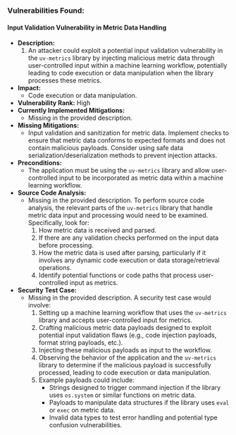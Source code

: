### Vulnerabilities Found:

#### Input Validation Vulnerability in Metric Data Handling
- **Description:**
    1. An attacker could exploit a potential input validation vulnerability in the `uv-metrics` library by injecting malicious metric data through user-controlled input within a machine learning workflow, potentially leading to code execution or data manipulation when the library processes these metrics.
- **Impact:**
    - Code execution or data manipulation.
- **Vulnerability Rank:** High
- **Currently Implemented Mitigations:**
    - Missing in the provided description.
- **Missing Mitigations:**
    - Input validation and sanitization for metric data. Implement checks to ensure that metric data conforms to expected formats and does not contain malicious payloads. Consider using safe data serialization/deserialization methods to prevent injection attacks.
- **Preconditions:**
    - The application must be using the `uv-metrics` library and allow user-controlled input to be incorporated as metric data within a machine learning workflow.
- **Source Code Analysis:**
    - Missing in the provided description. To perform source code analysis, the relevant parts of the `uv-metrics` library that handle metric data input and processing would need to be examined. Specifically, look for:
        1. How metric data is received and parsed.
        2. If there are any validation checks performed on the input data before processing.
        3. How the metric data is used after parsing, particularly if it involves any dynamic code execution or data storage/retrieval operations.
        4. Identify potential functions or code paths that process user-controlled input as metrics.
- **Security Test Case:**
    - Missing in the provided description. A security test case would involve:
        1. Setting up a machine learning workflow that uses the `uv-metrics` library and accepts user-controlled input for metrics.
        2. Crafting malicious metric data payloads designed to exploit potential input validation flaws (e.g., code injection payloads, format string payloads, etc.).
        3. Injecting these malicious payloads as input to the workflow.
        4. Observing the behavior of the application and the `uv-metrics` library to determine if the malicious payload is successfully processed, leading to code execution or data manipulation.
        5. Example payloads could include:
            * Strings designed to trigger command injection if the library uses `os.system` or similar functions on metric data.
            * Payloads to manipulate data structures if the library uses `eval` or `exec` on metric data.
            * Invalid data types to test error handling and potential type confusion vulnerabilities.